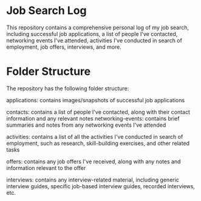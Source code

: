 # Job Search Log
This repository contains a comprehensive personal log of my job search, including successful job applications, a list of people I've contacted, networking events I've attended, activities I've conducted in search of employment, job offers, interviews, and more.

# Folder Structure
The repository has the following folder structure:

applications: contains images/snapshots of successful job applications

contacts: contains a list of people I've contacted, along with their contact information and any relevant notes
networking-events: contains brief summaries and notes from any networking events I've attended

activities: contains a list of all the activities I've conducted in search of employment, such as research, skill-building exercises, and other related tasks

offers: contains any job offers I've received, along with any notes and information relevant to the offer

interviews: contains any interview-related material, including generic interview guides, specific job-based interview guides, recorded interviews, etc.
